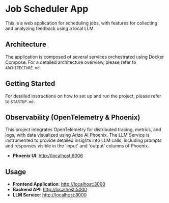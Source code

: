 # Job Scheduler App

This is a web application for scheduling jobs, with features for collecting and analyzing feedback using a local LLM.

## Architecture

The application is composed of several services orchestrated using Docker Compose. For a detailed architecture overview, please refer to `ARCHITECTURE.md`.

## Getting Started

For detailed instructions on how to set up and run the project, please refer to `STARTUP.md`.

## Observability (OpenTelemetry & Phoenix)

This project integrates OpenTelemetry for distributed tracing, metrics, and logs, with data visualized using Arize AI Phoenix. The LLM Service is instrumented to provide detailed insights into LLM calls, including prompts and responses visible in the 'input' and 'output' columns of Phoenix.

- **Phoenix UI**: [http://localhost:6006](http://localhost:6006)

## Usage

- **Frontend Application**: [http://localhost:3000](http://localhost:3000)
- **Backend API**: [http://localhost:5000](http://localhost:5000)
- **LLM Service**: [http://localhost:8000](http://localhost:8000)
